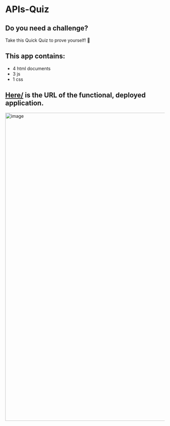# APIs-Quiz
## Do you need a challenge?
Take this Quick Quiz to prove yourself! 🦾

## This app contains:
* 4 html documents
*  3 js
*  1 css
## <a href="https://leman102.github.io/web-APIs-quiz-challenge/" target="_blank"><b>Here/</b></a> is the URL of the functional, deployed application.

<img width="971" alt="image" src="https://user-images.githubusercontent.com/64149102/171306640-bcf37fde-f740-4371-b37c-faa1ee064b9d.png">
